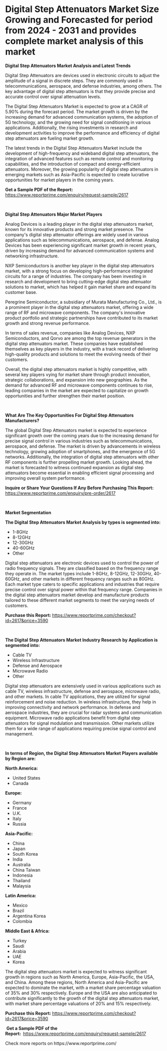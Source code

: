<p><h1>Digital Step Attenuators Market Size Growing and Forecasted for period from 2024 - 2031 and provides complete market analysis of this market</h1></p><p><strong>Digital Step Attenuators Market Analysis and Latest Trends</strong></p>
<p><p>Digital Step Attenuators are devices used in electronic circuits to adjust the amplitude of a signal in discrete steps. They are commonly used in telecommunications, aerospace, and defense industries, among others. The key advantage of digital step attenuators is that they provide precise and accurate control over signal attenuation levels.</p><p>The Digital Step Attenuators Market is expected to grow at a CAGR of 5.90% during the forecast period. The market growth is driven by the increasing demand for advanced communication systems, the adoption of 5G technology, and the growing need for signal conditioning in various applications. Additionally, the rising investments in research and development activities to improve the performance and efficiency of digital step attenuators are fueling market growth.</p><p>The latest trends in the Digital Step Attenuators Market include the development of high-frequency and wideband digital step attenuators, the integration of advanced features such as remote control and monitoring capabilities, and the introduction of compact and energy-efficient attenuators. Moreover, the growing popularity of digital step attenuators in emerging markets such as Asia-Pacific is expected to create lucrative opportunities for market players in the coming years.</p></p>
<p><strong>Get a Sample PDF of the Report:&nbsp;</strong> <a href="https://www.reportprime.com/enquiry/request-sample/2617">https://www.reportprime.com/enquiry/request-sample/2617</a></p>
<p>&nbsp;</p>
<p><strong>Digital Step Attenuators Major Market Players</strong></p>
<p><p>Analog Devices is a leading player in the digital step attenuators market, known for its innovative products and strong market presence. The company's digital step attenuator offerings are widely used in various applications such as telecommunications, aerospace, and defense. Analog Devices has been experiencing significant market growth in recent years, driven by increasing demand for advanced communication systems and networking infrastructure.</p><p>NXP Semiconductors is another key player in the digital step attenuators market, with a strong focus on developing high-performance integrated circuits for a range of industries. The company has been investing in research and development to bring cutting-edge digital step attenuator solutions to market, which has helped it gain market share and expand its customer base.</p><p>Peregrine Semiconductor, a subsidiary of Murata Manufacturing Co., Ltd., is a prominent player in the digital step attenuators market, offering a wide range of RF and microwave components. The company's innovative product portfolio and strategic partnerships have contributed to its market growth and strong revenue performance.</p><p>In terms of sales revenue, companies like Analog Devices, NXP Semiconductors, and Qorvo are among the top revenue generators in the digital step attenuators market. These companies have established themselves as key players in the industry, with a track record of delivering high-quality products and solutions to meet the evolving needs of their customers.</p><p>Overall, the digital step attenuators market is highly competitive, with several key players vying for market share through product innovation, strategic collaborations, and expansion into new geographies. As the demand for advanced RF and microwave components continues to rise, leading companies in the market are expected to capitalize on growth opportunities and further strengthen their market position.</p></p>
<p>&nbsp;</p>
<p><strong>What Are The Key Opportunities For Digital Step Attenuators Manufacturers?</strong></p>
<p><p>The global Digital Step Attenuators market is expected to experience significant growth over the coming years due to the increasing demand for precise signal control in various industries such as telecommunications, aerospace, and defense. The market is driven by advancements in wireless technology, growing adoption of smartphones, and the emergence of 5G networks. Additionally, the integration of digital step attenuators with other RF components is further propelling market growth. Looking ahead, the market is forecasted to witness continued expansion as digital step attenuators become essential in enabling efficient signal processing and improving overall system performance.</p></p>
<p><strong>Inquire or Share Your Questions If Any Before Purchasing This Report:</strong> <a href="https://www.reportprime.com/enquiry/pre-order/2617">https://www.reportprime.com/enquiry/pre-order/2617</a></p>
<p>&nbsp;</p>
<p><strong>Market Segmentation</strong></p>
<p><strong>The Digital Step Attenuators Market Analysis by types is segmented into:</strong></p>
<p><ul><li>1-8GHz</li><li>8-12GHz</li><li>12-30GHz</li><li>40-60GHz</li><li>Other</li></ul></p>
<p><p>Digital step attenuators are electronic devices used to control the power of radio frequency signals. They are classified based on the frequency range they operate in. The market types include 1-8GHz, 8-12GHz, 12-30GHz, 40-60GHz, and other markets in different frequency ranges such as 80GHz. Each market type caters to specific applications and industries that require precise control over signal power within that frequency range. Companies in the digital step attenuators market develop and manufacture products tailored to these different market segments to meet the varying needs of customers.</p></p>
<p><strong>Purchase this Report:&nbsp;</strong><a href="https://www.reportprime.com/checkout?id=2617&price=3590">https://www.reportprime.com/checkout?id=2617&price=3590</a></p>
<p>&nbsp;</p>
<p><strong>The Digital Step Attenuators Market Industry Research by Application is segmented into:</strong></p>
<p><ul><li>Cable TV</li><li>Wireless Infrastructure</li><li>Defense and Aerospace</li><li>Microwave Radio</li><li>Other</li></ul></p>
<p><p>Digital step attenuators are extensively used in various applications such as cable TV, wireless infrastructure, defense and aerospace, microwave radio, and other markets. In cable TV applications, they are utilized for signal reinforcement and noise reduction. In wireless infrastructure, they help in improving connectivity and network performance. In defense and aerospace industries, they are crucial for radar systems and communication equipment. Microwave radio applications benefit from digital step attenuators for signal modulation and transmission. Other markets utilize them for a wide range of applications requiring precise signal control and management.</p></p>
<p>&nbsp;</p>
<p><strong>In terms of Region, the Digital Step Attenuators Market Players available by Region are:</strong></p>
<p>
    <p> <strong> North America: </strong>
        <ul>
            <li>United States</li>
            <li>Canada</li>
        </ul>
        </p> 
    <p> <strong> Europe: </strong>
        <ul>
            <li>Germany</li>
            <li>France</li>
            <li>U.K.</li>
            <li>Italy</li>
            <li>Russia</li>
        </ul>
        </p> 
    <p> <strong> Asia-Pacific: </strong>
        <ul>
            <li>China</li>
            <li>Japan</li>
            <li>South Korea</li>
            <li>India</li>
            <li>Australia</li>
            <li>China Taiwan</li>
            <li>Indonesia</li>
            <li>Thailand</li>
            <li>Malaysia</li>
        </ul>
        </p> 
    <p> <strong> Latin America: </strong>
        <ul>
            <li>Mexico</li>
            <li>Brazil</li>
            <li>Argentina Korea</li>
            <li>Colombia</li>
        </ul>
        </p> 
    <p> <strong> Middle East & Africa: </strong>
        <ul>
            <li>Turkey</li>
            <li>Saudi</li>
            <li>Arabia</li>
            <li>UAE</li>
            <li>Korea</li>
        </ul>
    </p>
    </p>
<p><p>The digital step attenuators market is expected to witness significant growth in regions such as North America, Europe, Asia-Pacific, the USA, and China. Among these regions, North America and Asia-Pacific are expected to dominate the market, with a market share percentage valuation of 35% and 30% respectively. Europe and the USA are also anticipated to contribute significantly to the growth of the digital step attenuators market, with market share percentage valuations of 20% and 15% respectively.</p></p>
<p><strong>Purchase this Report: </strong><a href="https://www.reportprime.com/checkout?id=2617&price=3590">https://www.reportprime.com/checkout?id=2617&price=3590</a></p>
<p>&nbsp;<strong>Get a Sample PDF of the Report:&nbsp;&nbsp;</strong><a href="https://www.reportprime.com/enquiry/request-sample/2617">https://www.reportprime.com/enquiry/request-sample/2617</a></p>
<p><strong></strong></p>
<p>Check more reports on https://www.reportprime.com/</p>